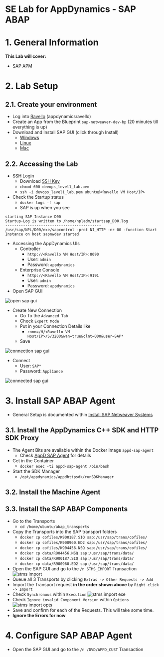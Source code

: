 SE Lab for AppDynamics - SAP ABAP
======
# 1. General Information
**This Lab will cover:**
* SAP APM

# 2. Lab Setup
## 2.1. Create your environment
* Log into [Ravello] (appdynamicsravello)
* Create an App from the Blueprint `sap-netweaver-dev-bp` (20 minutes till everything is up)
* Download and Install SAP GUI (click through Install)
  * [Windows]
  * [Linux]
  * [Mac]

## 2.2. Accessing the Lab
* SSH Login
  * Download [SSH Key]
  * `chmod 600 devops_level1_lab.pem`
  * `ssh -i devops_level1_lab.pem ubuntu@<Ravello VM Host/IP>`
* Check the Startup status
  * `docker logs -f sap`
  * SAP is up when you see

```
starting SAP Instance D00
Startup-Log is written to /home/npladm/startsap_D00.log
-------------------------------------------
/usr/sap/NPL/D00/exe/sapcontrol -prot NI_HTTP -nr 00 -function Start
Instance on host sapnwdev started
```

* Accessing the AppDynamics UIs
  * Controller
    * `http://<Ravello VM Host/IP>:8090`
    * User: `admin`
    * Password: `appdynamics`
  * Enterprise Console
    * `http://<Ravello VM Host/IP>:9191`
    * User: `admin`
    * Password: `appdynamics`
* Open SAP GUI

![open sap gui](img/open_sap_gui.png)

* Create New Connection
  * Go To the `Advanced Tab`
  * Check `Expert Mode`
  * Put in your Connection Details like
    * `conn=/H/<Ravello VM Host/IP>/S/3200&wan=true&clnt=000&user=SAP*`
  * Save

![connection sap gui](img/connection_sap_gui.png)

* Connect
  * User: `SAP*`
  * Password: `Appl1ance`

![connected sap gui](img/connected_sap_gui.png)

# 3. Install SAP ABAP Agent
* General Setup is documented within [Install SAP Netweaver Systems]

## 3.1. Install the AppDynamics C++ SDK and HTTP SDK Proxy
* The Agent Bits are available within the Docker Image `appd-sap-agent`
  * Check [AppD SAP Agent] for details
* Get in the Container
  * `docker exec -ti appd-sap-agent /bin/bash`
* Start the SDK Manager
  * `/opt/appdynamics/appdhttpsdk/runSDKManager`

## 3.2. Install the Machine Agent


## 3.3. Install the SAP ABAP Components
* Go to the Transports
  * `cd /home/ubuntu/abap_transports`
* Copy the Transports into the SAP transport folders
  * `docker cp cofiles/K900187.SIQ sap:/usr/sap/trans/cofiles/`
  * `docker cp cofiles/K900960.ED2 sap:/usr/sap/trans/cofiles/`
  * `docker cp cofiles/K904456.NSQ sap:/usr/sap/trans/cofiles/`
  * `docker cp data/R904456.NSQ sap:/usr/sap/trans/data/`
  * `docker cp data/R900187.SIQ sap:/usr/sap/trans/data/`
  * `docker cp data/R900960.ED2 sap:/usr/sap/trans/data/`
* Open the SAP GUI and go to the `/n STMS_IMPORT` Transaction
![stms import](img/stms_import_transaction.png)
* Queue all 3 Transports by clicking `Extras -> Other Requests -> Add`
* Import the Transport request **in the order shown above** by `Right click -> Import`
* Check `Synchronous` within `Execution`
![stms import exe](img/stms_import_execution.png)
* Check `Ignore invalid Component Version` within `Options`
![stms import opts](img/stms_import_options.png)
* Save and confirm for each of the Requests. This will take some time.
* **Ignore the Errors for now**

# 4. Configure SAP ABAP Agent
* Open the SAP GUI and go to the `/n /DVD/APPD_CUST` Transaction

[AppD SAP Agent]: /docker/Dockerfile
[Install SAP Netweaver Systems]: https://docs.appdynamics.com/display/SAP/Install+SAP+Netweaver+Systems
[ravello]: https://cloud.ravellosystems.com/
[SSH Key]: https://singularity.jira.com/wiki/download/attachments/353600935/devops_level1_lab.pem?version=1&modificationDate=1517075637133&cacheVersion=1&api=v2&download=true
[Windows]: https://owncloud.appd.duckdns.org/s/GoR9z54GGgpQw9C
[Linux]: https://owncloud.appd.duckdns.org/s/BtF79RGWD3ca9pR
[Mac]: https://owncloud.appd.duckdns.org/s/894rw9QxDn9QJqX
